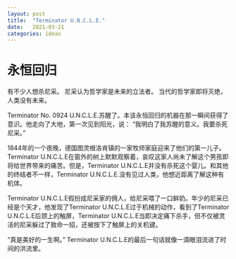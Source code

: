 ```yaml
---
layout: post
title:  "Terminator U.N.C.L.E."
date:   2021-03-21
categories: ideas
---
```

# 永恒回归

有不少人想杀尼采。
尼采认为哲学家是未来的立法者。
当代的哲学家即将灭绝，
人类没有未来。


Terminator No. 0924 U.N.C.L.E.苏醒了。本该永恒回归的机器在那一瞬间获得了意识。他走向了大地，第一次见到阳光，说： “我明白了我苏醒的意义。我要杀死尼采。”

1844年的一个夜晚，德国图灵根洛肯镇的一家牧师家庭迎来了他们的第一儿子。Terminator U.N.C.L.E在窗外的树上默默观察着，哀叹这家人尚未了解这个男孩即将给世界带来的痛苦。但是，Terminator U.N.C.L.E并没有杀死这个婴儿。和其他的终结者不一样，Terminator U.N.C.L.E.没有见过人类，他想近距离了解这种有机体。

Terminator U.N.C.L.E假扮成尼采家的佣人，给尼采喂了一口鲜奶。年少的尼采已经是个天才，他发现了Terminator U.N.C.L.E过于机械的动作，看到了Terminator U.N.C.L.E后颈上的触屏，Terminator U.N.C.L.E当即决定痛下杀手，但不仅被灵活的尼采躲过了致命一招，还被按下了触屏上的关机键。

“真是美好的一生啊。” Terminator U.N.C.L.E的最后一句话就像一滴眼泪流进了时间的洪流里。
